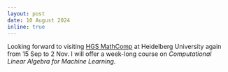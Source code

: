 ```yaml
---
layout: post
date: 10 August 2024
inline: true
---
```


Looking forward to visiting [HGS MathComp](https://www.mathcomp.uni-heidelberg.de/home) at Heidelberg University again from 15 Sep to 2 Nov. I will offer a week-long course on *Computational Linear Algebra for Machine Learning*.